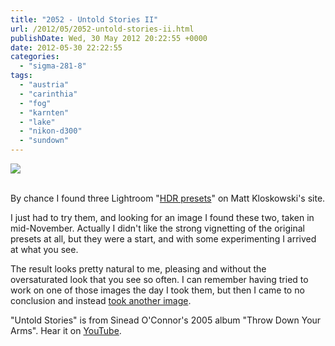 ```yaml
---
title: "2052 - Untold Stories II"
url: /2012/05/2052-untold-stories-ii.html
publishDate: Wed, 30 May 2012 20:22:55 +0000
date: 2012-05-30 22:22:55
categories: 
  - "sigma-281-8"
tags: 
  - "austria"
  - "carinthia"
  - "fog"
  - "karnten"
  - "lake"
  - "nikon-d300"
  - "sundown"
---
```

<div class="container">
<div class="center"><a target="_blank" href="https://d25zfm9zpd7gm5.cloudfront.net/1200x1200/2011/20111119_153213_lr.jpg"><img src="https://d25zfm9zpd7gm5.cloudfront.net/0600x0600/2011/20111119_153213_lr.jpg" /></a></div>
</div>
<br />

By chance I found three Lightroom "<a href="http://lightroomkillertips.com/2012/lightroom-4-presets-hdr-effect-part-2/" target="_blank">HDR presets</a>" on Matt Kloskowski's site. 

<a target="_blank" href="https://d25zfm9zpd7gm5.cloudfront.net/1200x1200/2011/20111119_153620_lr.jpg"><img style="margin: 0pt 10px 0pt 0px; float: left;" src="https://d25zfm9zpd7gm5.cloudfront.net/0150x0150/2011/20111119_153620_lr.jpg" alt="" border="0" /></a> I just had to try them, and looking for an image I found these two, taken in mid-November. Actually I didn't like the strong vignetting of the original presets at all, but they were a start, and with some experimenting I arrived at what you see.

 The result looks pretty natural to me, pleasing and without the oversaturated look that you see so often. I can remember having tried to work on one of those images the day I took them, but then I came to no conclusion and instead <a href="/2011/11/1859-electric-ladyland-xiii.html" target="_blank">took another image</a>.

"Untold Stories" is from Sinead O'Connor's 2005 album "Throw Down Your Arms". Hear it on <a href="http://www.youtube.com/watch?v=9FJYXad_J7k" target="_blank">YouTube</a>. 
